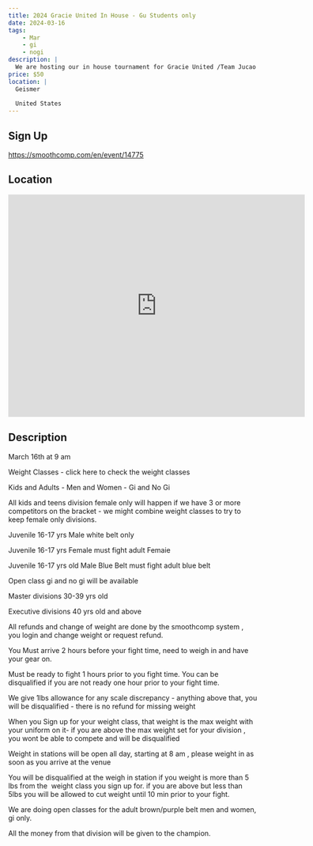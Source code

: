 ```yaml
---
title: 2024 Gracie United In House - Gu Students only
date: 2024-03-16
tags:
    - Mar
    - gi 
    - nogi 
description: |
  We are hosting our in house tournament for Gracie United /Team Jucao students only
price: $50
location: |
  Geismer
  
  United States
---
```

## Sign Up
https://smoothcomp.com/en/event/14775

## Location
<iframe src="https://www.google.com/maps/embed?pb=!1m18!1m12!1m3!1d12345.6789!2d-91.0119629!3d30.2008891!2m3!1f0!2f0!3f0!3m2!1i1024!2i768!4f13.1!3m3!1m2!1s0x0%3A0x0!2z30.2008891!5e0!3m2!1sen!2sus!4v1234567890" width="600" height="450" style="border:0;" allowfullscreen="" loading="lazy"></iframe>

## Description
March 16th at 9 am 


Weight Classes - click here to check the weight classes


Kids and Adults - Men and Women - Gi and No Gi


All kids and teens division female only will happen if we have 3 or more competitors on the bracket - we might combine weight classes to try to keep female only divisions.


Juvenile 16-17 yrs Male white belt only


Juvenile 16-17 yrs Female must fight adult Femaie


Juvenile 16-17 yrs old Male Blue Belt must fight adult blue belt


Open class gi and no gi will be available


Master divisions 30-39 yrs old


Executive divisions 40 yrs old and above 


All refunds and change of weight are done by the smoothcomp system , you login and change weight or request refund.


You Must arrive 2 hours before your fight time, need to weigh in and have your gear on.


Must be ready to fight 1 hours prior to you fight time. You can be disqualified if you are not ready one hour prior to your fight time.


We give 1lbs allowance for any scale discrepancy - anything above that, you will be disqualified - there is no refund for missing weight 


When you Sign up for your weight class, that weight is the max weight with your uniform on it- if you are above the max weight set for your division , you wont be able to compete and will be disqualified 


Weight in stations will be open all day, starting at 8 am , please weight in as soon as you arrive at the venue


You will be disqualified at the weigh in station if you weight is more than 5 lbs from the  weight class you sign up for. if you are above but less than 5lbs you will be allowed to cut weight until 10 min prior to your fight.


We are doing open classes for the adult brown/purple belt men and women, gi only.


All the money from that division will be given to the champion.